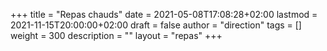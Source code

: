 +++
title       = "Repas chauds"
date        = 2021-05-08T17:08:28+02:00
lastmod     = 2021-11-15T20:00:00+02:00
draft       = false
author      = "direction"
tags        = []
weight      = 300
description = ""
layout = "repas"
+++
